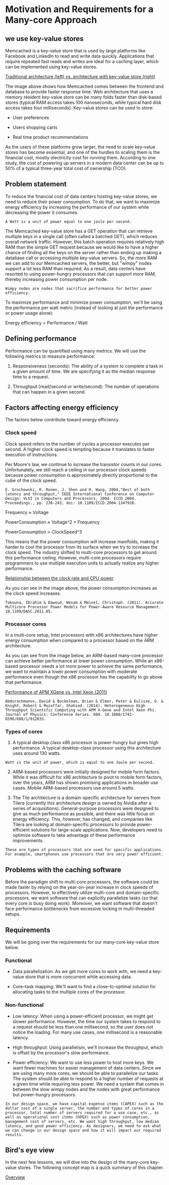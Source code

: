 # Motivation and Requirements for a Many-core Approach

## we use key-value stores
Memcached is a key-value store that is used by large platforms like Facebook and LinkedIn to read and write data quickly. Applications that require repeated fast reads and writes are ideal for a caching layer, which can be implemented using key-value stores.

[Traditional architecture (left) vs. architecture with key-value store (right)](./1.png)

The image above shows how Memcached comes between the frontend and database to provide faster response time. Web architecture that uses a memory resident key-value store can be many folds faster than disk-based stores (typical RAM access takes 100 nanoseconds, while typical hard disk access takes four milliseconds). Key-value stores can be used to store:

- User preferences

- Users shopping carts

- Real time product recommendations

As the users of these platforms grow larger, the need to scale key-value stores has become essential, and one of the hurdles to scaling them is the financial cost, mostly electricity cost for running them. According to one study, the cost of powering up servers in a modern data center can be up to 50% of a typical three-year total cost of ownership (TCO).


## Problem statement
To reduce the financial cost of data centers hosting key-value stores, we need to reduce their power consumption. To do that, we want to maximize energy efficiency by increasing the performance of our system while decreasing the power it consumes.

```
A Watt is a unit of power equal to one joule per second.
```

The Memcached key-value store has a GET operation that can retrieve multiple keys in a single call (often called a batched GET), which reduces overall network traffic. However, this batch operation requires relatively high RAM than the simple GET request because we would like to have a higher chance of finding all the keys on the server rather than ending up making a database call or accessing multiple key-value servers. So, the more RAM we can add to our Memcached servers, the better, but "wimpy" nodes support a lot less RAM than required. As a result, data centers have resorted to using power-hungry processors that can support more RAM, thereby increasing power consumption per node.

```
Wimpy nodes are nodes that sacrifice performance for better power efficiency.
```

To maximize performance and minimize power consumption, we'll be using the performance per watt metric (instead of looking at just the performance or power usage alone):

Energy efficiency = Performance / Watt



## Defining performance
Performance can be quantified using many metrics. We will use the following metrics to measure performance:

1. Responsiveness (seconds): The ability of a system to complete a task in a given amount of time. We are specifying it as the median response time to a request.

2. Throughput (read/second or write/second): The number of operations that can happen in a given second.


## Factors affecting energy efficiency
The factors below contribute toward energy efficiency.

### Clock speed
Clock speed refers to the number of cycles a processor executes per second. A higher clock speed is tempting because it translates to faster execution of instructions.

Per Moore's law, we continue to increase the transistor counts in our cores. Unfortunately, we still reach a ceiling in our processor clock speeds because power consumption is approximately directly proportional to the cube of the clock speed.

```
E. Grochowski, R. Ronen, J. Shen and H. Wang, 2004,"Best of both latency and throughput," IEEE International Conference on Computer Design: VLSI in Computers and Processors, 2004. ICCD 2004. Proceedings., pp. 236-243, doi: 10.1109/ICCD.2004.1347928.
```

Frequency ≈ Voltage

PowerConsumption ≈ Voltage^2 × Frequency

PowerConsumption ∝ ClockSpeed^3

 
This means that the power consumption will increase manifolds, making it harder to cool the processor from its surface when we try to increase the clock speed. The industry shifted to multi-core processors to get around this performance ceiling. However, multi-core processors require programmers to use multiple execution units to actually realize any higher performance.

[Relationship between the clock rate and CPU power](./2.png)

As you can see in the image above, the power consumption increases as the clock speed increases.
```
Takouna, Ibrahim & Dawoud, Wesam & Meinel, Christoph. (2011). Accurate Multicore Processor Power Models for Power-Aware Resource Management. 10.1109/DASC.2011.85.
```

### Processor cores
In a multi-core setup, Intel processors with x86 architectures have higher energy consumption when compared to a processor based on the ARM architecture.

As you can see from the image below, an ARM-based many-core processor can achieve better performance at lower power consumption. While an x86-based processor needs a lot more power to achieve the same performance, we want to maintain a lower power consumption with moderate performance even though the x86 processor has the capability to go above that performance.

[Performance of APM XGene vs. Intel Xeon (2011)](./3.png)

```
Abdurachmanov, David & Bockelman, Brian & Elmer, Peter & Eulisse, G. & Knight, Robert & Muzaffar, Shahzad. (2014). Heterogeneous High Throughput Scientific Computing with APM X-Gene and Intel Xeon Phi. Journal of Physics: Conference Series. 608. 10.1088/1742-6596/608/1/012033.
```
### Types of cores
1. A typical desktop class x86 processor is power-hungry but gives high performance. A typical desktop-class processor using this architecture uses around 130 watts.
```
Watt is the unit of power, which is equal to one Joule per second.
```

2. ARM-based processors were initially designed for mobile form factors. While it was difficult for x86 architecture to pivot to mobile form factors, over the years, ARM has shown promising applications in broader use cases. Mobile ARM-based processors use around 5 watts.

3. The Tile architecture is a domain-specific architecture for servers from Tilera (currently this architecture design is owned by Nvidia after a series of acquisitions). General-purpose processors were designed to give as much performance as possible, and there was little focus on energy efficiency. This, however, has changed, and companies like Tilera are looking at domain-specific processors to provide power-efficient solutions for large-scale applications. Now, developers need to optimize software to take advantage of these performance improvements.
```
These are types of processors that are used for specific applications. For example, smartphones use processors that are very power efficient.
```


## Problems with the caching software
Before the paradigm shift to multi-core processors, the software could be made faster by relying on the year-on-year increase in clock speeds of processors. However, to effectively utilize multi-core and domain-specific processors, we want software that can explicitly parallelize tasks (so that every core is busy doing work). Moreover, we want software that doesn't face performance bottlenecks from excessive locking in multi-threaded setups.

## Requirements
We will be going over the requirements for our many-core key-value store below.



### Functional
- Data parallelization: As we get more cores to work with, we need a key-value store that is more concurrent while accessing data.

- Core–task mapping: We'll want to find a close-to-optimal solution for allocating tasks to the multiple cores of the processor.


### Non-functional
- Low latency: When using a power-efficient processor, we might get slower performance. However, the time our system takes to respond to a request should be less than one millisecond, so the user does not notice the loading. For many use cases, one millisecond is a reasonable latency.

- High throughput: Using parallelism, we'll increase the throughput, which is offset by the processor's slow performance.

- Power efficiency: We want to use less power to host more keys. We want fewer machines for easier management of data centers. Since we are using many more cores, we should be able to parallelize our tasks. The system should be able to respond to a higher number of requests at a given time while requiring less power. We need a system that comes in between the slow wimpy nodes and the nodes with great performance but power-hungry processors.
```
In our design space, we have capital expense items (CAPEX) such as the dollar cost of a single server, the number and types of cores in a processor, total number of servers required for a use case, etc., as well as operational cost items (OPEX) such as power consumption, management cost of servers, etc. We want high throughput, low median latency, and good power efficiency. As designers, we need to ask what we can change in our design space and how it will impact our required results.
```

## Bird's eye view
In the next few lessons, we will dive into the design of the many-core key-value stores. The following concept map is a quick summary of this chapter.

[Overview](./overview.png)
